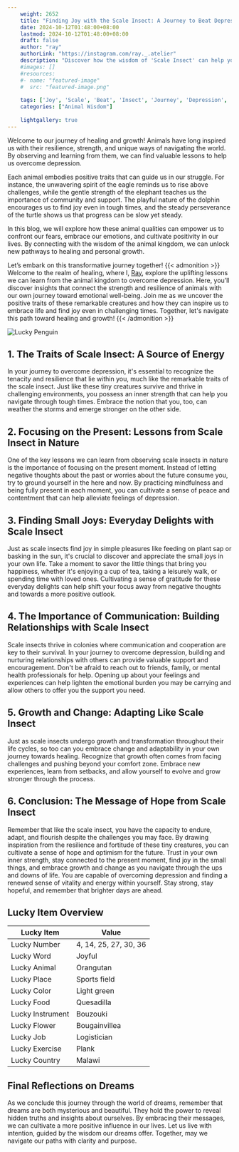 ```yaml
---
    weight: 2652
    title: "Finding Joy with the Scale Insect: A Journey to Beat Depression"  # Assuming 'title' column exists
    date: 2024-10-12T01:48:00+08:00
    lastmod: 2024-10-12T01:48:00+08:00
    draft: false
    author: "ray"
    authorLink: "https://instagram.com/ray._.atelier"
    description: "Discover how the wisdom of 'Scale Insect' can help you overcome depression and find joy in your life journey."
    #images: []
    #resources:
    #- name: "featured-image"
    #  src: "featured-image.png"
    
    tags: ['Joy', 'Scale', 'Beat', 'Insect', 'Journey', 'Depression', 'Finding']
    categories: ["Animal Wisdom"]
    
    lightgallery: true
---
```

    
Welcome to our journey of healing and growth! Animals have long inspired us with their resilience, strength, and unique ways of navigating the world. By observing and learning from them, we can find valuable lessons to help us overcome depression.

Each animal embodies positive traits that can guide us in our struggle. For instance, the unwavering spirit of the eagle reminds us to rise above challenges, while the gentle strength of the elephant teaches us the importance of community and support. The playful nature of the dolphin encourages us to find joy even in tough times, and the steady perseverance of the turtle shows us that progress can be slow yet steady.

In this blog, we will explore how these animal qualities can empower us to confront our fears, embrace our emotions, and cultivate positivity in our lives. By connecting with the wisdom of the animal kingdom, we can unlock new pathways to healing and personal growth.

Let’s embark on this transformative journey together!
{{< admonition >}}
Welcome to the realm of healing, where I, [Ray](https://instagram.com/ray._.atelier), explore the uplifting lessons we can learn from the animal kingdom to overcome depression. Here, you’ll discover insights that connect the strength and resilience of animals with our own journey toward emotional well-being. Join me as we uncover the positive traits of these remarkable creatures and how they can inspire us to embrace life and find joy even in challenging times. Together, let's navigate this path toward healing and growth!
{{< /admonition >}}

![Lucky Penguin](https://cdn.pixabay.com/photo/2024/09/07/02/34/penguins-9028827_1280.jpg "Lucky Penguin")

## 1. The Traits of Scale Insect: A Source of Energy
In your journey to overcome depression, it's essential to recognize the tenacity and resilience that lie within you, much like the remarkable traits of the scale insect. Just like these tiny creatures survive and thrive in challenging environments, you possess an inner strength that can help you navigate through tough times. Embrace the notion that you, too, can weather the storms and emerge stronger on the other side.

## 2. Focusing on the Present: Lessons from Scale Insect in Nature
One of the key lessons we can learn from observing scale insects in nature is the importance of focusing on the present moment. Instead of letting negative thoughts about the past or worries about the future consume you, try to ground yourself in the here and now. By practicing mindfulness and being fully present in each moment, you can cultivate a sense of peace and contentment that can help alleviate feelings of depression.

## 3. Finding Small Joys: Everyday Delights with Scale Insect
Just as scale insects find joy in simple pleasures like feeding on plant sap or basking in the sun, it's crucial to discover and appreciate the small joys in your own life. Take a moment to savor the little things that bring you happiness, whether it's enjoying a cup of tea, taking a leisurely walk, or spending time with loved ones. Cultivating a sense of gratitude for these everyday delights can help shift your focus away from negative thoughts and towards a more positive outlook.

## 4. The Importance of Communication: Building Relationships with Scale Insect
Scale insects thrive in colonies where communication and cooperation are key to their survival. In your journey to overcome depression, building and nurturing relationships with others can provide valuable support and encouragement. Don't be afraid to reach out to friends, family, or mental health professionals for help. Opening up about your feelings and experiences can help lighten the emotional burden you may be carrying and allow others to offer you the support you need.

## 5. Growth and Change: Adapting Like Scale Insect
Just as scale insects undergo growth and transformation throughout their life cycles, so too can you embrace change and adaptability in your own journey towards healing. Recognize that growth often comes from facing challenges and pushing beyond your comfort zone. Embrace new experiences, learn from setbacks, and allow yourself to evolve and grow stronger through the process.

## 6. Conclusion: The Message of Hope from Scale Insect
Remember that like the scale insect, you have the capacity to endure, adapt, and flourish despite the challenges you may face. By drawing inspiration from the resilience and fortitude of these tiny creatures, you can cultivate a sense of hope and optimism for the future. Trust in your own inner strength, stay connected to the present moment, find joy in the small things, and embrace growth and change as you navigate through the ups and downs of life. You are capable of overcoming depression and finding a renewed sense of vitality and energy within yourself. Stay strong, stay hopeful, and remember that brighter days are ahead.


## Lucky Item Overview
| Lucky Item          | Value              |
|---------------|--------------------|
| Lucky Number        | 4, 14, 25, 27, 30, 36  |
| Lucky Word          | Joyful |
| Lucky Animal        | Orangutan |
| Lucky Place         | Sports field     |
| Lucky Color         | Light green     |
| Lucky Food          | Quesadilla      |
| Lucky Instrument    | Bouzouki |
| Lucky Flower        | Bougainvillea    |
| Lucky Job           | Logistician       |
| Lucky Exercise      | Plank  |
| Lucky Country       | Malawi    |


##  Final Reflections on Dreams

As we conclude this journey through the world of dreams, remember that dreams are both mysterious and beautiful. They hold the power to reveal hidden truths and insights about ourselves. By embracing their messages, we can cultivate a more positive influence in our lives. Let us live with intention, guided by the wisdom our dreams offer. Together, may we navigate our paths with clarity and purpose.
